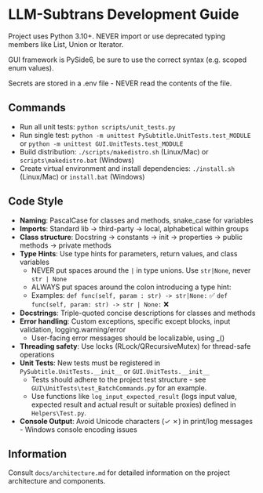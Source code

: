 # LLM-Subtrans Development Guide

Project uses Python 3.10+. NEVER import or use deprecated typing members like List, Union or Iterator.

GUI framework is PySide6, be sure to use the correct syntax (e.g. scoped enum values).

Secrets are stored in a .env file - NEVER read the contents of the file.

## Commands
- Run all unit tests: `python scripts/unit_tests.py` 
- Run single test: `python -m unittest PySubtitle.UnitTests.test_MODULE` or `python -m unittest GUI.UnitTests.test_MODULE`
- Build distribution: `./scripts/makedistro.sh` (Linux/Mac) or `scripts\makedistro.bat` (Windows)
- Create virtual environment and install dependencies: `./install.sh` (Linux/Mac) or `install.bat` (Windows)

## Code Style
- **Naming**: PascalCase for classes and methods, snake_case for variables
- **Imports**: Standard lib → third-party → local, alphabetical within groups
- **Class structure**: Docstring → constants → init → properties → public methods → private methods
- **Type Hints**: Use type hints for parameters, return values, and class variables
  - NEVER put spaces around the `|` in type unions. Use `str|None`, never `str | None`
  - ALWAYS put spaces around the colon introducing a type hint:
  - Examples: `def func(self, param : str) -> str|None:` ✅ `def func(self, param: str) -> str | None:` ❌
- **Docstrings**: Triple-quoted concise descriptions for classes and methods
- **Error handling**: Custom exceptions, specific except blocks, input validation, logging.warning/error
  - User-facing error messages should be localizable, using _()
- **Threading safety**: Use locks (RLock/QRecursiveMutex) for thread-safe operations
- **Unit Tests**: New tests must be registered in `PySubtitle.UnitTests.__init__` or `GUI.UnitTests.__init__`
  - Tests should adhere to the project test structure - see `GUI\UnitTests\test_BatchCommands.py` for an example.
  - Use functions like `log_input_expected_result` (logs input value, expected result and actual result or suitable proxies) defined in `Helpers\Test.py`.
- **Console Output**: Avoid Unicode characters (✓ ✗) in print/log messages - Windows console encoding issues

## Information
Consult `docs/architecture.md` for detailed information on the project architecture and components.
